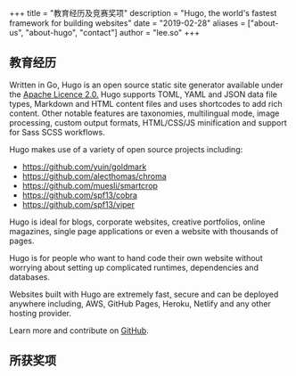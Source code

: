 +++
title = "教育经历及竞赛奖项"
description = "Hugo, the world's fastest framework for building websites"
date = "2019-02-28"
aliases = ["about-us", "about-hugo", "contact"]
author = "lee.so"
+++

## 教育经历
Written in Go, Hugo is an open source static site generator available under the [Apache Licence 2.0.](https://github.com/gohugoio/hugo/blob/master/LICENSE) Hugo supports TOML, YAML and JSON data file types, Markdown and HTML content files and uses shortcodes to add rich content. Other notable features are taxonomies, multilingual mode, image processing, custom output formats, HTML/CSS/JS minification and support for Sass SCSS workflows.

Hugo makes use of a variety of open source projects including:

- https://github.com/yuin/goldmark
- https://github.com/alecthomas/chroma
- https://github.com/muesli/smartcrop
- https://github.com/spf13/cobra
- https://github.com/spf13/viper

Hugo is ideal for blogs, corporate websites, creative portfolios, online magazines, single page applications or even a website with thousands of pages.

Hugo is for people who want to hand code their own website without worrying about setting up complicated runtimes, dependencies and databases.

Websites built with Hugo are extremely fast, secure and can be deployed anywhere including, AWS, GitHub Pages, Heroku, Netlify and any other hosting provider.

Learn more and contribute on [GitHub](https://github.com/gohugoio).

## 所获奖项